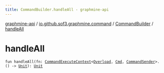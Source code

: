```yaml
---
title: CommandBuilder.handleAll - graphmine-api
---
```


[graphmine-api](../../index.html) / [io.github.sof3.graphmine.command](../index.html) / [CommandBuilder](index.html) / [handleAll](./handle-all.html)

# handleAll

`fun handleAll(fn: `[`CommandExecuteContext`](../-command-execute-context/index.html)`<`[`Overload`](index.html#Overload)`, `[`Cmd`](index.html#Cmd)`, `[`CommandSender`](../-command-sender.html)`>.() -> `[`Unit`](https://kotlinlang.org/api/latest/jvm/stdlib/kotlin/-unit/index.html)`): `[`Unit`](https://kotlinlang.org/api/latest/jvm/stdlib/kotlin/-unit/index.html)